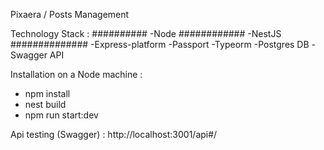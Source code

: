 Pixaera / Posts Management 

Technology Stack :
##########
-Node 
############
-NestJS
##############
-Express-platform 
-Passport 
-Typeorm
-Postgres DB 
-Swagger API 

Installation on a Node machine :

- npm install 
- nest build 
- npm run start:dev

Api testing (Swagger) :
http://localhost:3001/api#/
